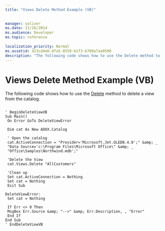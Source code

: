 ```yaml
---
title: "Views Delete Method Example (VB)"
 
 
manager: soliver
ms.date: 11/16/2014
ms.audience: Developer
ms.topic: reference
  
localization_priority: Normal
ms.assetid: 423cd4e6-dfa5-8559-b1f3-b789a7aa9590
description: "The following code shows how to use the Delete method to delete a view from the catalog."
---
```


# Views Delete Method Example (VB)

The following code shows how to use the [Delete](delete-method-adox-collections.md) method to delete a view from the catalog. 
  
```
 
' BeginDeleteViewVB 
Sub Main() 
 On Error GoTo DeleteViewError 
 
 Dim cat As New ADOX.Catalog 
 
 ' Open the catalog 
 cat.ActiveConnection = "Provider='Microsoft.Jet.OLEDB.4.0';" &amp; _ 
 "Data Source='c:\Program Files\Microsoft Office\" &amp; _ 
 "Office\Samples\Northwind.mdb';" 
 
 'Delete the View 
 cat.Views.Delete "AllCustomers" 
 
 'Clean up 
 Set cat.ActiveConnection = Nothing 
 Set cat = Nothing 
 Exit Sub 
 
DeleteViewError: 
 Set cat = Nothing 
 
 If Err <> 0 Then 
 MsgBox Err.Source &amp; "-->" &amp; Err.Description, , "Error" 
 End If 
End Sub 
' EndDeleteViewVB 

```


